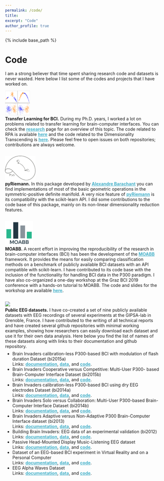 ```yaml
---
permalink: /code/
title:
excerpt: "Code"
author_profile: true
---
```


{% include base_path %}

# Code

I am a strong believer that time spent sharing research code and datasets is never wasted. 
Here below I list some of the codes and projects that I have worked on.

<div class="container" style="padding-bottom:2em">
  <div class="row">
    <div class="col-3">
      <img src="/images/procrustes.svg" height="80px"/>
    </div>
    <div class="col-9">
      <span style="font-weight:bold;">Transfer Learning for BCI.</span> During my
      Ph.D. years, I worked a lot on problems related to transfer learning for 
      brain-computer interfaces. You can check the <a style="color:#46B1C9; font-weight:bold;" href="http://plcrodrigues.github.io/research/">research</a> page for an overview of this topic. The code related to RPA is available <a style="color:#46B1C9; font-weight:bold;" href="https://github.com/plcrodrigues/RPA" target="_blank">here</a> and the
      code related to the Dimensionality Transcending is <a style="color:#46B1C9; font-weight:bold;" href="https://github.com/plcrodrigues/DT" target="_blank">here</a>. Please feel free to open issues on both repositories; contributions are always welcome.      
    </div>
  </div>
</div>

<div class="container" style="padding-bottom:2em">
  <div class="row">
    <div class="col-3">
      <img src="/images/spd_manifold.svg" height="80px"/>
    </div>
    <div class="col-9">
      <span style="font-weight:bold;">pyRiemann.</span> In this package developed by
      <a style="color:#46B1C9; font-weight:bold;" href="https://alexandre.barachant.org/" target="_blank">Alexandre Barachant</a> you can find implementations of most of the basic geometric operations in the symmetric-positive
      definite manifold. A very nice feature of <a style="color:#46B1C9; font-weight:bold;" href="https://pyriemann.readthedocs.io/en/latest/" target="_blank">pyRiemann</a> is its compatibility with the scikit-learn API. I did some contributions to the code base of this package, mainly on its non-linear dimensionality reduction features.
    </div>
  </div>
</div>

<div class="container" style="padding-bottom:2em">
  <div class="row">
    <div class="col-3">
      <img src="/images/moabb.png" height="80px"/>
    </div>
    <div class="col-9">
      <span style="font-weight:bold;">MOABB.</span> A recent effort in improving the reproducibility of the research in brain-computer interfaces (BCI) has been the development of the <a style="color:#46B1C9; font-weight:bold;" href="http://moabb.neurotechx.com/docs/index.html" target="_blank">MOABB</a> framework. It provides the means for easily comparing classification methods on a benchmark of publicly available BCI datasets with an API compatible with scikit-learn. I have contributed to its code base with the inclusion of the functionality for handling BCI data in the P300 paradigm. I have also co-organized a one-day workshop at the Graz BCI 2019 conference with a hands-on tutorial to MOABB. The code and slides for the workshop are available <a style="color:#46B1C9; font-weight:bold;" href="https://github.com/plcrodrigues/Workshop-MOABB-BCI-Graz-2019" target="_blank">here</a>.      
    </div>
  </div>
</div>

<div class="container" style="padding-bottom:2em">
  <div class="row">
    <div class="col-3">
      <img src="https://www.sciencesetavenir.fr/assets/afp/2017/11/24/79e672d731e751c4dd2970edf0fe693ff415bdad.jpg" height="80px"/>
    </div>
    <div class="col-9">
      <span style="font-weight:bold;">Public EEG datasets.</span>  I have co-created a set of nine publicly available datasets with EEG recordings of several experiments at the GIPSA-lab in Grenoble, France. I have contributed to the writing of all technical reports and have created several github repositories with minimal working examples, showing how researchers can easily download each dataset and use it for their own data analysis. Here below you find the list of names of these datasets along with links to their documentation and github repository.
      <ul style="margin-top:0.5em">     
        <li>Brain Invaders calibration-less P300-based BCI with modulation of flash duration Dataset (bi2015a)
        <br>
        Links: <a style="color:#46B1C9; font-weight:bold;" href="https://hal.archives-ouvertes.fr/hal-02172347" target="_blank">documentation</a>,
        <a style="color:#46B1C9; font-weight:bold;" href="https://zenodo.org/record/3266930#.X_wPr1NKjM0" target="_blank">data</a>, and
        <a style="color:#46B1C9; font-weight:bold;" href="https://github.com/plcrodrigues/py.BI.EEG.2015a-GIPSA" target="_blank">code</a>.
        </li>
        <li>Brain Invaders Cooperative versus Competitive: Multi-User P300- based Brain-Computer Interface Dataset (bi2015b)
        <br>
        Links: <a style="color:#46B1C9; font-weight:bold;" href="https://hal.archives-ouvertes.fr/hal-02173913" target="_blank">documentation</a>,
        <a style="color:#46B1C9; font-weight:bold;" href="https://zenodo.org/record/3268762#.X_wPRlNKjM0" target="_blank">data</a>, and
        <a style="color:#46B1C9; font-weight:bold;" href="https://github.com/plcrodrigues/py.BI.EEG.2015b-GIPSA" target="_blank">code</a>.
        </li>
        <li>Brain Invaders calibration-less P300-based BCI using dry EEG electrodes Dataset (bi2014a)
        <br>
        Links: <a style="color:#46B1C9; font-weight:bold;" href="https://hal.archives-ouvertes.fr/hal-02173913" target="_blank">documentation</a>,
        <a style="color:#46B1C9; font-weight:bold;" href="https://zenodo.org/record/3266223#.X_wPeVNKjM0" target="_blank">data</a>, and
        <a style="color:#46B1C9; font-weight:bold;" href="https://github.com/plcrodrigues/py.BI.EEG.2014a-GIPSA" target="_blank">code</a>.
        </li>
        <li>Brain Invaders Solo versus Collaboration: Multi-User P300-based Brain-Computer Interface Dataset (bi2014b)
        <br>
        Links: <a style="color:#46B1C9; font-weight:bold;" href="https://hal.archives-ouvertes.fr/hal-02173958v1" target="_blank">documentation</a>,
        <a style="color:#46B1C9; font-weight:bold;" href="https://zenodo.org/record/3267302#.X_wRZ1NKjM0" target="_blank">data</a>, and
        <a style="color:#46B1C9; font-weight:bold;" href="https://github.com/plcrodrigues/py.BI.EEG.2014b-GIPSA" target="_blank">code</a>.
        </li>
        <li>Brain Invaders Adaptive versus Non-Adaptive P300 Brain-Computer Interface dataset (bi2013)
        <br>
        Links: <a style="color:#46B1C9; font-weight:bold;" href="https://hal.archives-ouvertes.fr/hal-02126068" target="_blank">documentation</a>,
        <a style="color:#46B1C9; font-weight:bold;" href="https://zenodo.org/record/2669187#.X_wQcFNKjM0" target="_blank">data</a>, and
        <a style="color:#46B1C9; font-weight:bold;" href="https://github.com/plcrodrigues/py.BI.EEG.2013-GIPSA" target="_blank">code</a>.          
        <li>Building Brain Invaders: EEG data of an experimental validation (bi2012)
        <br>
        Links: <a style="color:#46B1C9; font-weight:bold;" href="https://hal.archives-ouvertes.fr/hal-02126068" target="_blank">documentation</a>,
        <a style="color:#46B1C9; font-weight:bold;" href="https://zenodo.org/record/2649069#.X_wQJVNKjM0" target="_blank">data</a>, and
        <a style="color:#46B1C9; font-weight:bold;" href="https://github.com/plcrodrigues/py.BI.EEG.2012-GIPSA" target="_blank">code</a>.
        </li>            
        <li>Passive Head-Mounted Display Music-Listening EEG dataset
        <br>
        Links: <a style="color:#46B1C9; font-weight:bold;" href="https://hal.archives-ouvertes.fr/hal-02085118" target="_blank">documentation</a>,
        <a style="color:#46B1C9; font-weight:bold;" href="https://zenodo.org/record/2617085#.X_wQsVNKjM0" target="_blank">data</a>, and
        <a style="color:#46B1C9; font-weight:bold;" href="https://github.com/plcrodrigues/py.PHMDML.EEG.2017-GIPSA" target="_blank">code</a>.
        </li>    
        <li>Dataset of an EEG-based BCI experiment in Virtual Reality and on a Personal Computer
        <br>
        Links: <a style="color:#46B1C9; font-weight:bold;" href="https://hal.archives-ouvertes.fr/hal-02078533" target="_blank">documentation</a>,
        <a style="color:#46B1C9; font-weight:bold;" href="https://zenodo.org/record/2605205#.X_wQ6VNKjM0" target="_blank">data</a>, and
        <a style="color:#46B1C9; font-weight:bold;" href="https://github.com/plcrodrigues/py.VR.EEG.2018-GIPSA" target="_blank">code</a>.
        </li>     
        <li>EEG Alpha Waves Dataset
        <br>
        Links: <a style="color:#46B1C9; font-weight:bold;" href="https://hal.archives-ouvertes.fr/hal-02086581" target="_blank">documentation</a>,
        <a style="color:#46B1C9; font-weight:bold;" href="https://zenodo.org/record/2605110#.X_wRHVNKjM0" target="_blank">data</a>, and
        <a style="color:#46B1C9; font-weight:bold;" href="https://github.com/plcrodrigues/py.ALPHA.EEG.2017-GIPSA" target="_blank">code</a>.
        </li>                                   
